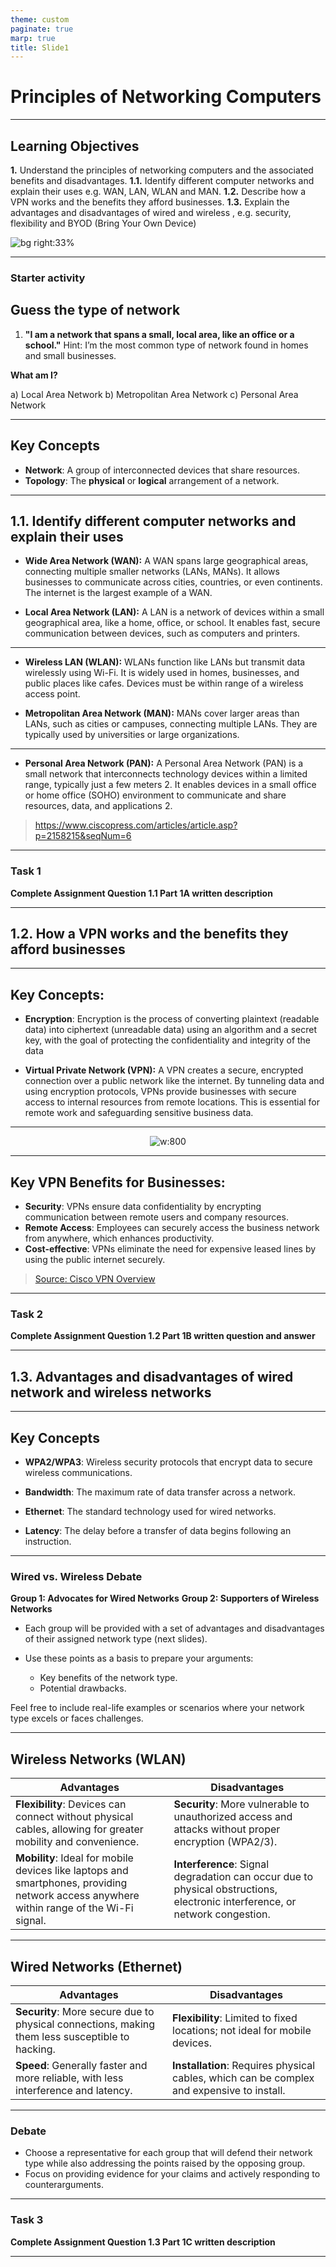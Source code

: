 ```yaml
---
theme: custom
paginate: true
marp: true
title: Slide1
---
```


# Principles of Networking Computers 



---

## Learning Objectives

<span class="lo one">**1.**</span> Understand the principles of networking computers and the associated benefits and disadvantages.
<span class="lo two">**1.1.**</span> Identify different computer networks and explain their uses e.g. WAN, LAN, WLAN and MAN.
<span class="lo three">**1.2.**</span> Describe how a VPN works and the benefits they afford businesses.
<span class="lo four">**1.3.**</span> Explain the advantages and disadvantages of wired and wireless , e.g. security, flexibility and BYOD (Bring Your Own Device)

![bg right:33%](https://wallpapercave.com/wp/wp2754931.jpg)

---
### Starter activity
## Guess the type of network

1. **"I am a network that spans a small, local area, like an office or a school."**
Hint: I’m the most common type of network found in homes and small businesses.

**What am I?**

a) Local Area Network 
b) Metropolitan Area Network
c) Personal Area Network


---
## Key Concepts

- **Network**: A group of interconnected devices that share resources.
- **Topology**: The **physical** or **logical** arrangement of a network.

---

## <span class="lo two">1.1.</span> Identify different computer networks and explain their uses

- **Wide Area Network (WAN):** A WAN spans large geographical areas, connecting multiple smaller networks (LANs, MANs). It allows businesses to communicate across cities, countries, or even continents. The internet is the largest example of a WAN. 
  
- **Local Area Network (LAN):** A LAN is a network of devices within a small geographical area, like a home, office, or school. It enables fast, secure communication between devices, such as computers and printers. 

---

- **Wireless LAN (WLAN):** WLANs function like LANs but transmit data wirelessly using Wi-Fi. It is widely used in homes, businesses, and public places like cafes. Devices must be within range of a wireless access point. 

- **Metropolitan Area Network (MAN):** MANs cover larger areas than LANs, such as cities or campuses, connecting multiple LANs. They are typically used by universities or large organizations.

---

- **Personal Area Network (PAN):** A Personal Area Network (PAN) is a small network that interconnects technology devices within a limited range, typically just a few meters 2. It enables devices in a small office or home office (SOHO) environment to communicate and share resources, data, and applications 2.

> https://www.ciscopress.com/articles/article.asp?p=2158215&seqNum=6

---
### Task 1 
**Complete Assignment Question 1.1 Part 1A written description** 

---

## <span class="lo three">1.2.</span> How a VPN works and the benefits they afford businesses

---

## Key Concepts:

- **Encryption**: Encryption is the process of converting plaintext (readable data) into ciphertext (unreadable data) using an algorithm and a secret key, with the goal of protecting the confidentiality and integrity of the data

- **Virtual Private Network (VPN):** A VPN creates a secure, encrypted connection over a public network like the internet. By tunneling data and using encryption protocols, VPNs provide businesses with secure access to internal resources from remote locations. This is essential for remote work and safeguarding sensitive business data.
  
---

<div style="text-align: center;">

![w:800](vpnsec.jpg)

</div>

---
## Key VPN Benefits for Businesses:
- **Security**: VPNs ensure data confidentiality by encrypting communication between remote users and company resources.
- **Remote Access**: Employees can securely access the business network from anywhere, which enhances productivity.
- **Cost-effective**: VPNs eliminate the need for expensive leased lines by using the public internet securely. 

> [Source: Cisco VPN Overview](https://www.cisco.com)

---
### Task 2 
**Complete Assignment Question 1.2 Part 1B written question and answer** 

---

## <span class="lo four">1.3.</span> Advantages and disadvantages of wired network and wireless networks
---


## Key Concepts

- **WPA2/WPA3**: Wireless security protocols that encrypt data to secure wireless communications.

- **Bandwidth**: The maximum rate of data transfer across a network.


- **Ethernet**: The standard technology used for wired networks.

- **Latency**: The delay before a transfer of data begins following an instruction.


---
### Wired vs. Wireless Debate
**Group 1: Advocates for Wired Networks**
**Group 2: Supporters of Wireless Networks**

- Each group will be provided with a set of advantages and disadvantages of their assigned network type (next slides).
- Use these points as a basis to prepare your arguments:

    - Key benefits of the network type.
    - Potential drawbacks.

Feel free to include real-life examples or scenarios where your network type excels or faces challenges.


---

## Wireless Networks (WLAN)

| **Advantages**       | **Disadvantages**      |
|----------------------|------------------------|
| **Flexibility**: Devices can connect without physical cables, allowing for greater mobility and convenience. | **Security**: More vulnerable to unauthorized access and attacks without proper encryption (WPA2/3). |
| **Mobility**: Ideal for mobile devices like laptops and smartphones, providing network access anywhere within range of the Wi-Fi signal. | **Interference**: Signal degradation can occur due to physical obstructions, electronic interference, or network congestion. |

---
## Wired Networks (Ethernet)

| **Advantages**       | **Disadvantages**      |
|----------------------|------------------------|
| **Security**: More secure due to physical connections, making them less susceptible to hacking. | **Flexibility**: Limited to fixed locations; not ideal for mobile devices. |
| **Speed**: Generally faster and more reliable, with less interference and latency. | **Installation**: Requires physical cables, which can be complex and expensive to install. |

---
### Debate
- Choose a representative for each group that will defend their network type while also addressing the points raised by the opposing group.
- Focus on providing evidence for your claims and actively responding to counterarguments.

---


### Task 3 
**Complete Assignment Question 1.3 Part 1C written description** 



---